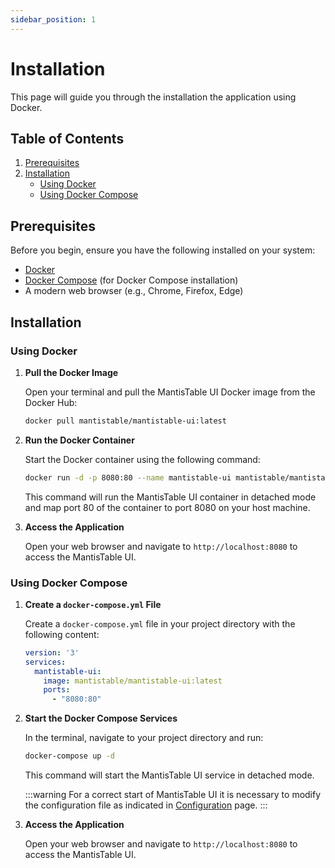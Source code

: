 ```yaml
---
sidebar_position: 1
---
```


# Installation

This page will guide you through the installation the application using Docker.

## Table of Contents

1. [Prerequisites](#prerequisites)
2. [Installation](#installation)
    - [Using Docker](#using-docker)
    - [Using Docker Compose](#using-docker-compose)

## Prerequisites

Before you begin, ensure you have the following installed on your system:

- [Docker](https://docs.docker.com/get-docker/)
- [Docker Compose](https://docs.docker.com/compose/install/) (for Docker Compose installation)
- A modern web browser (e.g., Chrome, Firefox, Edge)

## Installation

### Using Docker

1. **Pull the Docker Image**

   Open your terminal and pull the MantisTable UI Docker image from the Docker Hub:

   ```sh
   docker pull mantistable/mantistable-ui:latest
   ```

2. **Run the Docker Container**

   Start the Docker container using the following command:

   ```sh
   docker run -d -p 8080:80 --name mantistable-ui mantistable/mantistable-ui:latest
   ```

   This command will run the MantisTable UI container in detached mode and map port 80 of the container to port 8080 on your host machine.

3. **Access the Application**

   Open your web browser and navigate to `http://localhost:8080` to access the MantisTable UI.

### Using Docker Compose

1. **Create a `docker-compose.yml` File**

   Create a `docker-compose.yml` file in your project directory with the following content:

   ```yaml
   version: '3'
   services:
     mantistable-ui:
       image: mantistable/mantistable-ui:latest
       ports:
         - "8080:80"
   ```

2. **Start the Docker Compose Services**

   In the terminal, navigate to your project directory and run:

   ```sh
   docker-compose up -d
   ```

   This command will start the MantisTable UI service in detached mode.

   :::warning
   For a correct start of MantisTable UI it is necessary to modify the configuration file as indicated in [Configuration](configuration.md) page.
   :::

3. **Access the Application**

   Open your web browser and navigate to `http://localhost:8080` to access the MantisTable UI.